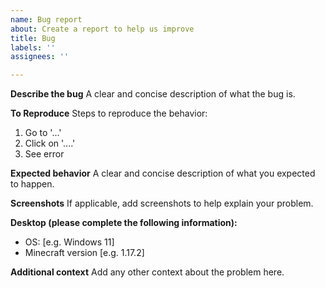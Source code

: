 ```yaml
---
name: Bug report
about: Create a report to help us improve
title: Bug
labels: ''
assignees: ''

---
```


**Describe the bug**
A clear and concise description of what the bug is.

**To Reproduce**
Steps to reproduce the behavior:
1. Go to '...'
2. Click on '....'
4. See error

**Expected behavior**
A clear and concise description of what you expected to happen.

**Screenshots**
If applicable, add screenshots to help explain your problem.

**Desktop (please complete the following information):**
 - OS: [e.g. Windows 11]
 - Minecraft version [e.g. 1.17.2]

**Additional context**
Add any other context about the problem here.
